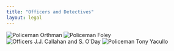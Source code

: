 ```yaml
---
title: "Officers and Detectives"
layout: legal
---
```


![Policeman Orthman](/historical/timeline/1907/338/)
![Policeman Foley](/historical/timeline/1909/340/)
![Officers J.J. Callahan and S. O'Day](/historical/timeline/1910/367/)
![Policeman Tony Yacullo](/historical/timeline/1910/382/)
